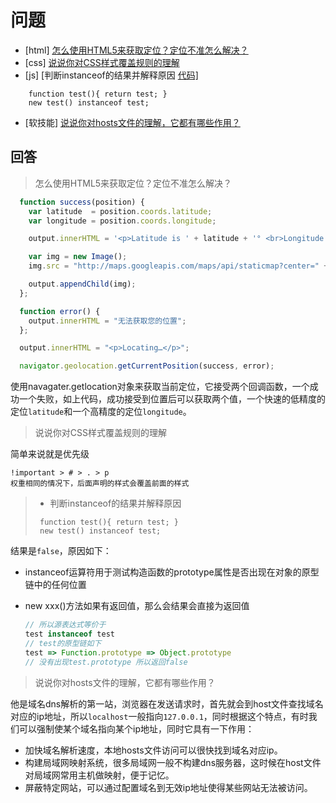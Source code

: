 # 问题

- [html] [怎么使用HTML5来获取定位？定位不准怎么解决？](https://github.com/haizlin/fe-interview/issues/607)
- [css] [说说你对CSS样式覆盖规则的理解](https://github.com/haizlin/fe-interview/issues/608)
- [js] [判断instanceof的结果并解释原因 [代码\]](https://github.com/haizlin/fe-interview/issues/609)

```
    function test(){ return test; } 
    new test() instanceof test;
```

- [软技能] [说说你对hosts文件的理解，它都有哪些作用？](https://github.com/haizlin/fe-interview/issues/610)

## 回答

> 怎么使用HTML5来获取定位？定位不准怎么解决？

```javascript
  function success(position) {
    var latitude  = position.coords.latitude;
    var longitude = position.coords.longitude;

    output.innerHTML = '<p>Latitude is ' + latitude + '° <br>Longitude is ' + longitude + '°</p>';

    var img = new Image();
    img.src = "http://maps.googleapis.com/maps/api/staticmap?center=" + latitude + "," + longitude + "&zoom=13&size=300x300&sensor=false";

    output.appendChild(img);
  };

  function error() {
    output.innerHTML = "无法获取您的位置";
  };

  output.innerHTML = "<p>Locating…</p>";

  navigator.geolocation.getCurrentPosition(success, error);
```

使用navagater.getlocation对象来获取当前定位，它接受两个回调函数，一个成功一个失败，如上代码，成功接受到位置后可以获取两个值，一个快速的低精度的定位`latitude`和一个高精度的定位`longitude`。

> 说说你对CSS样式覆盖规则的理解

简单来说就是优先级

```
!important > # > . > p
权重相同的情况下，后面声明的样式会覆盖前面的样式
```

> - 判断instanceof的结果并解释原因
>
> ```
>  function test(){ return test; } 
>  new test() instanceof test;
> ```

结果是`false`，原因如下：

+ instanceof运算符用于测试构造函数的prototype属性是否出现在对象的原型链中的任何位置

+ new xxx()方法如果有返回值，那么会结果会直接为返回值

  ```javascript
  // 所以源表达式等价于
  test instanceof test
  // test的原型链如下
  test => Function.prototype => Object.prototype
  // 没有出现test.prototype 所以返回false
  ```

> 说说你对hosts文件的理解，它都有哪些作用？

他是域名dns解析的第一站，浏览器在发送请求时，首先就会到host文件查找域名对应的ip地址，所以`localhost`一般指向`127.0.0.1`，同时根据这个特点，有时我们可以强制使某个域名指向某个ip地址，同时它具有一下作用：

+ 加快域名解析速度，本地hosts文件访问可以很快找到域名对应ip。
+ 构建局域网映射系统，很多局域网一般不构建dns服务器，这时候在host文件对局域网常用主机做映射，便于记忆。
+ 屏蔽特定网站，可以通过配置域名到无效ip地址使得某些网站无法被访问。
